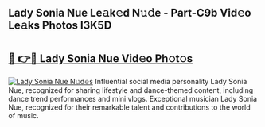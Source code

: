 ## Lady Sonia Nue Le𝚊k𝚎d N𝚞𝚍e - Part-C9b Vid𝚎o Le𝚊ks Photos I3K5D

# <h2><a href="http://fb36qq.evod.top/?m=Lady+Sonia+Nue">🔗 👉🔴 Lady Sonia Nue Vid𝚎o Ph𝚘t𝚘s</a></h2>

[![Lady Sonia Nue N𝚞d𝚎s](https://i.imgur.com/8V9OHl7.gif)](http://fb36qq.evod.top/?m=Lady+Sonia+Nue)
Influential social media personality Lady Sonia Nue, recognized for sharing lifestyle and dance-themed content, including dance trend performances and mini vlogs. Exceptional musician Lady Sonia Nue, recognized for their remarkable talent and contributions to the world of music. 
